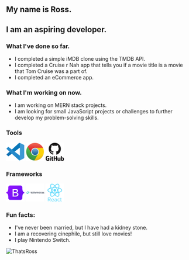## My name is Ross.
## I am an aspiring developer.

### What I've done so far.
- I completed a simple iMDB clone using the TMDB API.
- I completed a Cruise r Nah app that tells you if a movie title is a movie that Tom Cruise was a part of.
- I completed an eCommerce app.

### What I'm working on now.
- I am working on MERN stack projects.
- I am looking for small JavaScript projects or challenges to further develop my problem-solving skills.

### Tools
<img src="https://github.com/RossaMania/RossaMania/blob/main/vscode-original-icon.svg" width="50" height="50" /> <img src="https://github.com/RossaMania/RossaMania/blob/main/chrome-original-icon.svg" width="50" height="50" /> <img src="https://github.com/RossaMania/RossaMania/blob/main/github-original-wordmark-icon.svg" width="50" height="50" />

### Frameworks
<img src="https://github.com/RossaMania/RossaMania/blob/main/bootstrap-original-icon.svg" width="50" height="50" /> <img src="https://github.com/RossaMania/RossaMania/blob/main/tailwindcss-original-wordmark-icon.svg" width="50" height="50" /> <img src="https://github.com/RossaMania/RossaMania/blob/main/react-original-wordmark-icon.svg" width="50" height="50" />


### Fun facts: 
- I've never been married, but I have had a kidney stone. 
- I am a recovering cinephile, but still love movies!
- I play Nintendo Switch.

![ThatsRoss](https://github.com/RossaMania/RossaMania/assets/98660173/fdce143e-caa1-4cf0-8280-db112facebb0)

<!--
**RossaMania/RossaMania** is a ✨ _special_ ✨ repository because its `README.md` (this file) appears on your GitHub profile.

Here are some ideas to get you started:

- 🔭 I’m currently working on ...
- 🌱 I’m currently learning ...
- 👯 I’m looking to collaborate on ...
- 🤔 I’m looking for help with ...
- 💬 Ask me about ...
- 📫 How to reach me: ...
- 😄 Pronouns: ...
- ⚡ Fun fact: ...
-->
